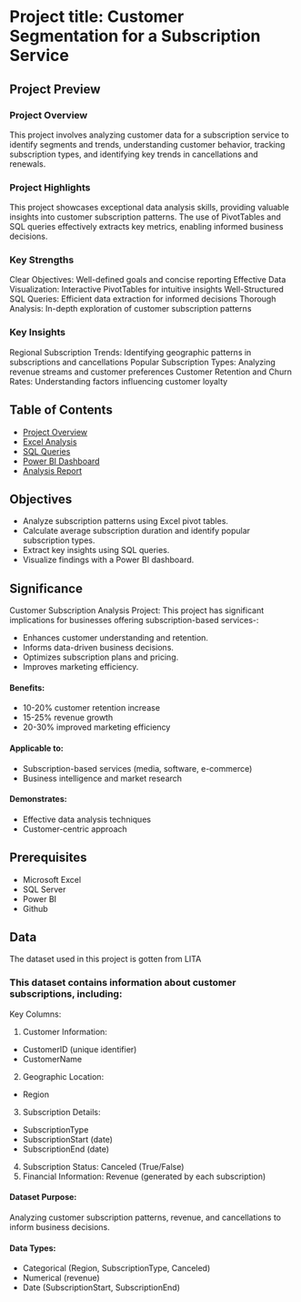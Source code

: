 # Project title: Customer Segmentation for a Subscription Service


## Project Preview
### Project Overview
This project involves analyzing customer data for a subscription service to identify segments and trends, understanding customer behavior, tracking subscription types, and identifying key trends in cancellations and renewals.
### Project Highlights
This project showcases exceptional data analysis skills, providing valuable insights into customer subscription patterns. The use of PivotTables and SQL queries effectively extracts key metrics, enabling informed business decisions.
### Key Strengths
Clear Objectives: Well-defined goals and concise reporting
Effective Data Visualization: Interactive PivotTables for intuitive insights
Well-Structured SQL Queries: Efficient data extraction for informed decisions
Thorough Analysis: In-depth exploration of customer subscription patterns
### Key Insights
Regional Subscription Trends: Identifying geographic patterns in subscriptions and cancellations
Popular Subscription Types: Analyzing revenue streams and customer preferences
Customer Retention and Churn Rates: Understanding factors influencing customer loyalty


## Table of Contents
- [Project Overview](docs/project_overview.md)
- [Excel Analysis](excel/analysis.xlsx)
- [SQL Queries](sql/queries.sql)
- [Power BI Dashboard](powerbi/dashboard.pbix)
- [Analysis Report](docs/analysis_report.md)

## Objectives
- Analyze subscription patterns using Excel pivot tables.
- Calculate average subscription duration and identify popular subscription types.
- Extract key insights using SQL queries.
- Visualize findings with a Power BI dashboard.

## Significance
Customer Subscription Analysis Project:
This project has significant implications for businesses offering subscription-based services-:
- Enhances customer understanding and retention.
- Informs data-driven business decisions.
- Optimizes subscription plans and pricing.
- Improves marketing efficiency.
#### Benefits:
- 10-20% customer retention increase
- 15-25% revenue growth
- 20-30% improved marketing efficiency
#### Applicable to:
- Subscription-based services (media, software, e-commerce)
- Business intelligence and market research
#### Demonstrates:
- Effective data analysis techniques
- Customer-centric approach

## Prerequisites
- Microsoft Excel
- SQL Server
- Power BI
- Github


## Data
The dataset used in this project is gotten from LITA

### This dataset contains information about customer subscriptions, including:
Key Columns:
1. Customer Information:
- CustomerID (unique identifier)
- CustomerName
2. Geographic Location:
 - Region
3. Subscription Details:
- SubscriptionType
- SubscriptionStart (date)
- SubscriptionEnd (date)
4. Subscription Status:
Canceled (True/False)
5. Financial Information:
Revenue (generated by each subscription)
#### Dataset Purpose:
Analyzing customer subscription patterns, revenue, and cancellations to inform business decisions.
#### Data Types:
- Categorical (Region, SubscriptionType, Canceled)
- Numerical (revenue)
- Date (SubscriptionStart, SubscriptionEnd)
